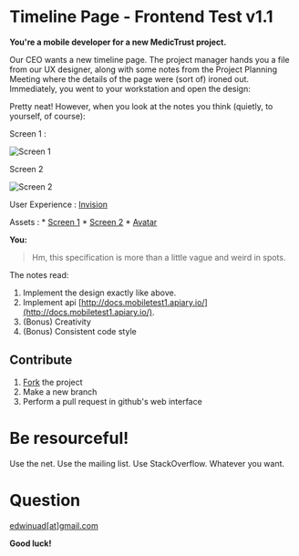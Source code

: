 # Timeline Page - Frontend Test v1.1

__You're a mobile developer for a new MedicTrust project.__

Our CEO wants a new timeline page. The project manager hands you a file from our UX designer, along with some notes from the Project Planning Meeting where the details of the page were (sort of) ironed out. Immediately, you went to your workstation and open the design:

Pretty neat! However, when you look at the notes you think (quietly, to yourself, of course):

Screen 1 :

![Screen 1](https://raw.githubusercontent.com/medictrust/mobile-test/master/assets/image/screen1.png)

Screen 2

![Screen 2](https://raw.githubusercontent.com/medictrust/mobile-test/master/assets/image/screen%202.png)

User Experience : [Invision](https://invis.io/U34LY9U7D)

Assets : 
	* [Screen 1](http://www.freeimages.com/photo/misty-morning-4-1384194)
    * [Screen 2](http://www.freeimages.com/photo/misty-morning-1375576)
    * [Avatar](http://uifaces.com/)

**You:**
> Hm, this specification is more than a little vague and weird in spots.

The notes read:

  1. Implement the design exactly like above.
  2. Implement api [http://docs.mobiletest1.apiary.io/](http://docs.mobiletest1.apiary.io/).
  3. (Bonus) Creativity
  4. (Bonus) Consistent code style

## Contribute
1. [Fork](https://github.com/medictrust/mobile-test.git) the project
2. Make a new branch
3. Perform a pull request in github's web interface

# Be resourceful!

Use the net. Use the mailing list. Use StackOverflow. Whatever you want.

# Question
[edwinuad[at]gmail.com](edwinuad@gmail.com)

**Good luck!**